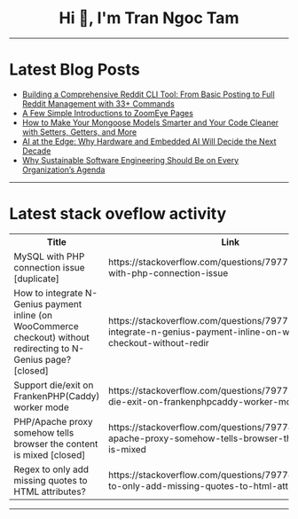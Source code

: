 <h1 align="center">Hi 👋, I'm Tran Ngoc Tam</h1>

---

# Latest Blog Posts 
<!-- BLOG-POST-LIST:START -->
- [Building a Comprehensive Reddit CLI Tool: From Basic Posting to Full Reddit Management with 33+ Commands](https://dev.to/vishwaraja_pathivishwa/building-a-comprehensive-reddit-cli-tool-from-basic-posting-to-full-reddit-management-with-33-533f)
- [A Few Simple Introductions to ZoomEye Pages](https://dev.to/rrrowan/a-few-simple-introductions-to-zoomeye-pages-5174)
- [How to Make Your Mongoose Models Smarter and Your Code Cleaner with Setters, Getters, and More](https://dev.to/og_wunderkind/how-to-make-your-mongoose-models-smarter-and-your-code-cleaner-with-setters-getters-and-more-22ag)
- [AI at the Edge: Why Hardware and Embedded AI Will Decide the Next Decade](https://dev.to/rikulauttia/ai-at-the-edge-why-hardware-and-embedded-ai-will-decide-the-next-decade-l57)
- [Why Sustainable Software Engineering Should Be on Every Organization’s Agenda](https://dev.to/samira_talebi_cca34ce28b8/green-software-engineering-pii)
<!-- BLOG-POST-LIST:END -->

---

# Latest stack oveflow activity
<table>
  <tr><th>Title</th><th>Link</th></tr>
  <!-- STACKOVERFLOW:START --><tr><td>MySQL with PHP connection issue [duplicate]</td><td>https://stackoverflow.com/questions/79775334/mysql-with-php-connection-issue</td></tr><tr><td>How to integrate N-Genius payment inline &lpar;on WooCommerce checkout&rpar; without redirecting to N-Genius page? [closed]</td><td>https://stackoverflow.com/questions/79775317/how-to-integrate-n-genius-payment-inline-on-woocommerce-checkout-without-redir</td></tr><tr><td>Support die/exit on FrankenPHP&lpar;Caddy&rpar; worker mode</td><td>https://stackoverflow.com/questions/79775141/support-die-exit-on-frankenphpcaddy-worker-mode</td></tr><tr><td>PHP/Apache proxy somehow tells browser the content is mixed [closed]</td><td>https://stackoverflow.com/questions/79774856/php-apache-proxy-somehow-tells-browser-the-content-is-mixed</td></tr><tr><td>Regex to only add missing quotes to HTML attributes?</td><td>https://stackoverflow.com/questions/79774796/regex-to-only-add-missing-quotes-to-html-attributes</td></tr><!-- STACKOVERFLOW:END -->
</table>

---


